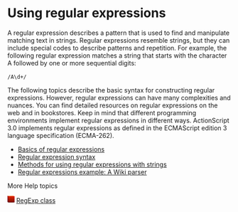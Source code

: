 # Using regular expressions

A regular expression describes a pattern that is used to find and manipulate
matching text in strings. Regular expressions resemble strings, but they can
include special codes to describe patterns and repetition. For example, the
following regular expression matches a string that starts with the character A
followed by one or more sequential digits:

    /A\d+/

The following topics describe the basic syntax for constructing regular
expressions. However, regular expressions can have many complexities and
nuances. You can find detailed resources on regular expressions on the web and
in bookstores. Keep in mind that different programming environments implement
regular expressions in different ways. ActionScript 3.0 implements regular
expressions as defined in the ECMAScript edition 3 language specification
(ECMA-262).

- [Basics of regular expressions](./basics-of-regular-expressions.md)
- [Regular expression syntax](./regular-expression-syntax/index.md)
- [Methods for using regular expressions with strings](./methods-for-using-regular-expressions-with-strings.md)
- [Regular expressions example: A Wiki parser](./regular-expressions-example-a-wiki-parser.md)

More Help topics

![](../../img/flashplatformLinkIndicator.png)
[RegExp class](https://airsdk.dev/reference/actionscript/3.0/RegExp.html)
